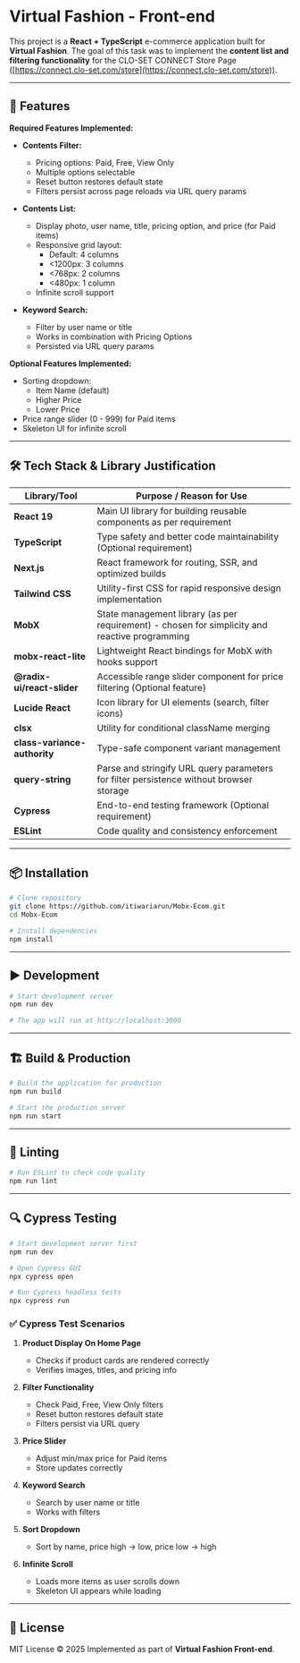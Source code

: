 
# Virtual Fashion - Front-end

This project is a **React + TypeScript** e-commerce application built for **Virtual Fashion**.
The goal of this task was to implement the **content list and filtering functionality** for the CLO-SET CONNECT Store Page ([https://connect.clo-set.com/store](https://connect.clo-set.com/store)).

---

## 🚀 Features

**Required Features Implemented:**

- **Contents Filter:**
  - Pricing options: Paid, Free, View Only
  - Multiple options selectable
  - Reset button restores default state
  - Filters persist across page reloads via URL query params

- **Contents List:**
  - Display photo, user name, title, pricing option, and price (for Paid items)
  - Responsive grid layout:
    - Default: 4 columns
    - <1200px: 3 columns
    - <768px: 2 columns
    - <480px: 1 column
  - Infinite scroll support

- **Keyword Search:**
  - Filter by user name or title
  - Works in combination with Pricing Options
  - Persisted via URL query params

**Optional Features Implemented:**

- Sorting dropdown:
  - Item Name (default)
  - Higher Price
  - Lower Price
- Price range slider (0 - 999) for Paid items
- Skeleton UI for infinite scroll

---

## 🛠️ Tech Stack & Library Justification

| Library/Tool | Purpose / Reason for Use |
|--------------|-------------------------|
| **React 19** | Main UI library for building reusable components as per requirement |
| **TypeScript** | Type safety and better code maintainability (Optional requirement) |
| **Next.js** | React framework for routing, SSR, and optimized builds |
| **Tailwind CSS** | Utility-first CSS for rapid responsive design implementation |
| **MobX** | State management library (as per requirement) - chosen for simplicity and reactive programming |
| **mobx-react-lite** | Lightweight React bindings for MobX with hooks support |
| **@radix-ui/react-slider** | Accessible range slider component for price filtering (Optional feature) |
| **Lucide React** | Icon library for UI elements (search, filter icons) |
| **clsx** | Utility for conditional className merging |
| **class-variance-authority** | Type-safe component variant management |
| **query-string** | Parse and stringify URL query parameters for filter persistence without browser storage |
| **Cypress** | End-to-end testing framework (Optional requirement) |
| **ESLint** | Code quality and consistency enforcement |

---

## 📦 Installation

```bash
# Clone repository
git clone https://github.com/itiwariarun/Mobx-Ecom.git
cd Mobx-Ecom

# Install dependencies
npm install
````

---

## ▶️ Development

```bash
# Start development server
npm run dev

# The app will run at http://localhost:3000
```

---

## 🏗️ Build & Production

```bash
# Build the application for production
npm run build

# Start the production server
npm run start
```

---

## 🧹 Linting

```bash
# Run ESLint to check code quality
npm run lint
```

---

## 🔍 Cypress Testing

```bash
# Start development server first
npm run dev

# Open Cypress GUI
npx cypress open

# Run Cypress headless tests
npx cypress run
```

### ✅ Cypress Test Scenarios

1. **Product Display On Home Page**

   - Checks if product cards are rendered correctly
   - Verifies images, titles, and pricing info

2. **Filter Functionality**

   - Check Paid, Free, View Only filters
   - Reset button restores default state
   - Filters persist via URL query

3. **Price Slider**

   - Adjust min/max price for Paid items
   - Store updates correctly

4. **Keyword Search**

   - Search by user name or title
   - Works with filters

5. **Sort Dropdown**

   - Sort by name, price high → low, price low → high

6. **Infinite Scroll**

   - Loads more items as user scrolls down
   - Skeleton UI appears while loading

---

## 📜 License

MIT License © 2025
Implemented as part of **Virtual Fashion Front-end**.
